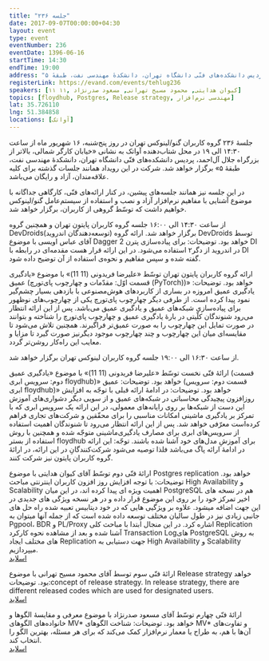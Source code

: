 ```yaml
---
title: "جلسه ۲۳۶"
date: 2017-09-07T00:00:00+04:30
layout: event
type: event
eventNumber: 236
eventDate: 1396-06-16
startTime: 14:30
endTime: 19:00
address: "خیابان کارگر شمالی، بالاتر از بزرگراه جلال آل‌احمد، پردیس دانشکده‌های فنّی دانشگاه تهران، دانشکدهٔ مهندسی نفت، طبقهٔ ۵"
registerLink: https://evand.com/events/tehlug236
speakers: [۱۱ ۱۱, کیوان هدایتی, محمود مسیح تهرانی, مسعود صدرنژاد]
topics: [floydhub, Postgres, Release strategy, مهندسی نرم‌افزار]
lat: 35.726110
lng: 51.384858
locations: [آواتک]
---
```

جلسهٔ ۲۳۶ گروه کاربران گنو/لینوکس تهران در روز پنج‌شنبه، ۱۶ شهریور ماه از ساعت ۱۴:۳۰ الی ۱۹ در محل شتاب‌دهنده آواتک به نشانی «خیابان کارگر شمالی، بالاتر از بزرگراه جلال آل‌احمد، پردیس دانشکده‌های فنّی دانشگاه تهران، دانشکدهٔ مهندسی نفت، طبقهٔ ۵» برگزار خواهد شد. شرکت در این رویداد همانند جلسات گذشته برای کلیه علاقه‌مندان، آزاد و رایگان می‌باشد.

در این جلسه نیز همانند جلسه‌‌های پیشین، در کنار ارائه‌های فنّی، کارگاهی جداگانه با موضوع آشنایی با مفاهیم نرم‌افزار آزاد و نصب و استفاده از سیستم‌عامل گنو/لینوکس خواهیم داشت که توسّط گروهی از کاربران، برگزار خواهد شد.

از ساعت ۱۴:۳۰ الی ۱۶:۰۰ جلسه گروه کاربران پایتون تهران و همچنین گروه DevDroids(توسعه‌دهندگان اندروید) برگزار خواهد شد.
ارائه گروه DevDroids توسط آقای عباس اویسی با موضوع Dagger 2 خواهد بود.
توضیحات: برای پیاده‌سازی پترن DI در اندروید از دگر۲ استفاده می‌شود. در این ارائه قرار هست مقدمه‌ای در رابطه با DI گفته شده و سپس مفاهیم و نحوه‌ی استفاده از آن توضیح داده شود.

ارائه گروه کاربران پایتون تهران توسّط «علیرضا فریدونی (11 11)» با موضوع «یادگیری عمیق (قسمت اوّل: مقدّمات و چهارچوب پای‌تورچ (PyTorch))» خواهد بود.
توضیحات: یادگیری عمیق امروزه در بساری از کاربردهای هوش‌مصنوعی با بازدهی بسیار چشم‌گیر نمود پیدا کرده است. از طرفی دیگر چهارچوب پای‌تورچ یکی از چهارچوب‌های نوظهور برای پیاده‌سازی شبکه‌های عمیق و یادگیری عمیق می‌باشد. پس از این ارائه انتظار می‌رود شنوندگان کلّیتی در بارهٔ یادگیری عمیق و چهارچوب پای‌تورچ را شناخته و بتوانند در صورت تمایل این چهارچوب را به صورت عمیق‌تر فراگیرند. همچنین تلاش می‌شود تا مقایسه‌ای میان این چهارچوب و چند چهارچوب موجود دیگرنیز صورت گیرد تا مزایا و معایب این راه‌کار روشن‌تر گردد.

از ساعت ۱۶:۳۰ الی ۱۹:۰۰ جلسه گروه کاربران لینوکس تهران برگزار خواهد شد.

ارائهٔ فنّی نخست توسّط «علیرضا فریدونی (11 11)» با موضوع «یادگیری عمیق (قسمت دوم: سرویس ابری floydhub)» خواهد بود.
توضیحات: عمیق (قسمت دوم: سرویس ابری floydhub)» خواهد بود. توضیحات: در ادامهٔ ارائه قبلی با توجّه به افزایش روزافزون پیچیدگی محاسباتی در شبکه‌های عمیق و از سویی دیگر دشواری‌های آموزش این دست از شبکه‌ها بر روی رایانه‌های معمولی، در این ارائه یک سرویس ابری که با تمرکز بر یادگیری ماشینی امکانات مناسبی را برای محقّقین و شرکت‌های تجاری فراهم کرده‌است معرّفی خواهد شد. پس از این ارائه انتظار می‌رود تا شنوندگان اهمیت استفاده از سرویس‌های ابری برای مصارف یادگیری‌ماشینی متوجّه شده و همچنین با روش استفاده از بستر floydhub برای آموزشِ مدل‌های خود آشنا شده باشند. توجّه: این ارائه در ادامهٔ ارائه پاگ می‌باشد فلذا توصیه می‌شود شرکت‌کنندگانِ در این ارائه، در ارائهٔ گروه کاربران پایتون نیز شرکت کنند.

ارائهٔ فنّی دوم توسّط آقای کیوان هدایتی با موضوع Postgres replication خواهد بود.
توضیحات: با توجه افزایش روز افزون کاربران اینترنتی مباحث High Availability و Scalability اهمیت ویژه ای پیدا کرده اند، در این میان PostgreSQL هم در نسخه های اخیر تمرکز خود را بر روی این موضوع قرار داده و در هر نسخه ویژگی های جدیدی در این جهت اضافه میشود. علاوه بر ویژگیی هایی که در خود دیتابیس تعبیه شده راه حل های جانبی زیادی نیز در طول سالیان مختلف توسعه داده شده است که از جمله آنها میتوان به Pgpool، ‌BDR و PL/Proxy اشاره کرد. در این منجال ابتدا با مباحث کلی Replication آشنا شده و بعد از مشاهده نحوه کارکرد Transaction Logهای PostgreSQL به روش های مختلف ایجاد Replication جهت دستیابی به High Availability و Scalability میپردازیم.  
[اسلاید](https://gitlab.com/k1-h/postgresql_replication/-/blob/gh-pages/presentation.md)

ارائهٔ فنّی سوم توسط آقای محمود مسیح تهرانی با موضوع Release strategy خواهد بود.
توضیحات:concept of release strategy. In release strategy, there are different released codes which are used for designated users.  
[اسلاید](https://tehlug.org/presentations/96_06_16_release_strategy.odp)

ارائهٔ فنّی چهارم توسّط آقای مسعود صدرنژاد با موضوع معرفی و مقایسهٔ الگوها و خانواده‌های الگوهای MV*‎ خواهد بود.
توضیحات: شناخت الگوهای MV*‎ و تفاوت‌های آن‌ها با هم، به طراح یا معمار نرم‌افزار کمک می‌کند که برای هر مسئله، بهترین الگو را انتخاب کند.  
[اسلاید](http://sadrnezhaad.ir/smm/_media/en/courseware/tehlug/sessions/170907/slides/mv-star-patterns.html)